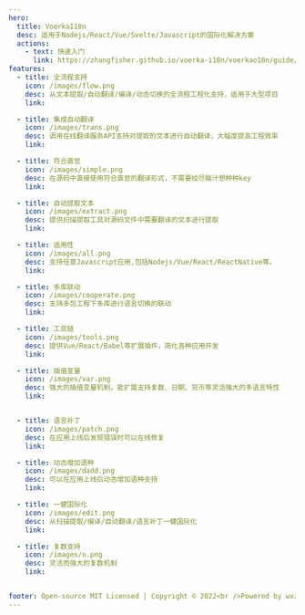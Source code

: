 ```yaml
---
hero:
  title: VoerkaI18n
  desc: 适用于Nodejs/React/Vue/Svelte/Javascript的国际化解决方案
  actions:
    - text: 快速入门
      link: https://zhangfisher.github.io/voerka-i18n/voerkao18n/guide/intro/get-started
features:
  - title: 全流程支持
    icon: /images/flow.png
    desc: 从文本提取/自动翻译/编译/动态切换的全流程工程化支持，适用于大型项目
    link:  

  - title: 集成自动翻译
    icon: /images/trans.png
    desc: 调用在线翻译服务API支持对提取的文本进行自动翻译，大幅度提高工程效率
    link:  

  - title: 符合直觉
    icon: /images/simple.png
    desc: 在源码中直接使用符合直觉的翻译形式，不需要绞尽脑汁想种种key
    link:  

  - title: 自动提取文本
    icon: /images/extract.png
    desc: 提供扫描提取工具对源码文件中需要翻译的文本进行提取
    link: 

  - title: 适用性
    icon: /images/all.png
    desc: 支持任意Javascript应用,包括Nodejs/Vue/React/ReactNative等。
    link: 

  - title: 多库联动
    icon: /images/cooperate.png
    desc: 支持多包工程下多库进行语言切换的联动
    link:  

  - title: 工具链
    icon: /images/tools.png
    desc: 提供Vue/React/Babel等扩展插件，简化各种应用开发
    link: 

  - title: 插值变量
    icon: /images/var.png
    desc: 强大的插值变量机制，能扩展支持复数、日期、货币等灵活强大的多语言特性
    link: 


  - title: 语言补丁
    icon: /images/patch.png
    desc: 在应用上线后发现错误时可以在线修复
    link: 

  - title: 动态增加语种
    icon: /images/dadd.png
    desc: 可以在应用上线后动态增加语种支持
    link:  

  - title: 一健国际化
    icon: /images/edit.png
    desc: 从扫描提取/编译/自动翻译/语言补丁一健国际化
    link: 

  - title: 复数支持
    icon: /images/n.png
    desc: 灵活而强大的复数机制
    link: 


footer: Open-source MIT Licensed | Copyright © 2022<br />Powered by wxzhang
---
```


 